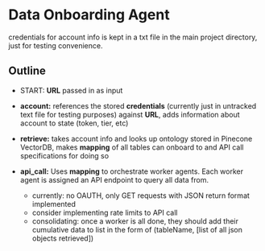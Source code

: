 # Data Onboarding Agent

credentials for account info is kept in a txt file in the main project directory, just for testing convenience.

## Outline
- START: **URL** passed in as input 
- **account:** references the stored **credentials** (currently just in untracked text file for testing purposes) against **URL**, adds information about account to state (token, tier, etc)
- **retrieve:** takes account info and looks up ontology stored in Pinecone VectorDB, makes **mapping** of all tables can onboard to and API call specifications for doing so

- **api_call:** Uses **mapping** to orchestrate worker agents. Each worker agent is assigned an API endpoint to query all data from.
    - currently: no OAUTH, only GET requests with JSON return format implemented
    - consider implementing rate limits to API call
    - consolidating: once a worker is all done, they should add their cumulative data to list in the form of (tableName, [list of all json objects retrieved])

